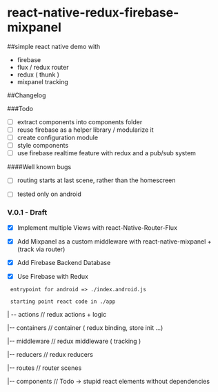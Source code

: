 # react-native-redux-firebase-mixpanel

##simple react native demo with 
+ firebase
+ flux / redux router
+ redux ( thunk )
+ mixpanel tracking

##Changelog

###Todo

- [ ] extract components into components folder
- [ ] reuse firebase as a helper library / modularize it
- [ ] create configuration module
- [ ] style components
- [ ] use firebase realtime feature with redux and a pub/sub system

####Well known bugs

- [ ] routing starts at last scene, rather than the homescreen
- [ ] tested only on android


### V.0.1 - Draft

- [x] Implement multiple Views with react-Native-Router-Flux
- [x] Add Mixpanel as a custom middleware with react-native-mixpanel +(track via router)
- [x] Add Firebase Backend Database
- [x] Use Firebase with Redux


```
 entrypoint for android => ./index.android.js

 starting point react code in ./app
```

  | -- actions       // redux actions + logic
  
  |-- containers    // container ( redux binding, store init ...)
  
  |-- middleware    // redux middleware ( tracking )
  
  |-- reducers      // redux reducers
  
  |-- routes        // router scenes
  
  |-- components    // Todo -> stupid react elements without dependencies
  



